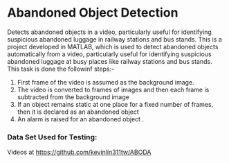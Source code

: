 # Abandoned Object Detection
Detects abandoned objects in a video, particularly useful for identifying suspicious abandoned luggage in railway stations and bus stands.
This is a project developed in MATLAB, which is used to detect abandoned objects automatically from a video, particularly useful for identifying suspicious abandoned luggage at busy places like railway stations and bus stands. This task is done the followinf steps:-

1. First frame of the video is assumed as the background image. 
2. The video is converted to frames of images and then each frame is subtracted from the background image
3. If an object remains static at one place for a fixed number of frames, then it is declared as an abandoned object
4. An alarm is raised for an abandoned object .

### Data Set Used for Testing:
  Videos at https://github.com/kevinlin311tw/ABODA
